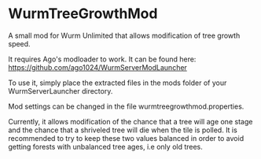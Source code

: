 # WurmTreeGrowthMod
A small mod for Wurm Unlimited that allows modification of tree growth speed.

It requires Ago's modloader to work. It can be found here: https://github.com/ago1024/WurmServerModLauncher

To use it, simply place the extracted files in the mods folder of your WurmServerLauncher directory.

Mod settings can be changed in the file wurmtreegrowthmod.properties.

Currently, it allows modification of the chance that a tree will age one stage and the chance that a shriveled tree will die when the tile is polled. It is recommended to try to keep these two values balanced in order to avoid getting forests with unbalanced tree ages, i.e only old trees.
